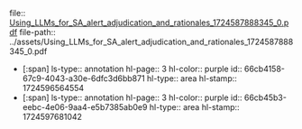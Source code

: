 file:: [Using_LLMs_for_SA_alert_adjudication_and_rationales_1724587888345_0.pdf](../assets/Using_LLMs_for_SA_alert_adjudication_and_rationales_1724587888345_0.pdf)
file-path:: ../assets/Using_LLMs_for_SA_alert_adjudication_and_rationales_1724587888345_0.pdf

- [:span]
  ls-type:: annotation
  hl-page:: 3
  hl-color:: purple
  id:: 66cb4158-67c9-4043-a30e-6dfc3d6bb871
  hl-type:: area
  hl-stamp:: 1724596564554
- [:span]
  ls-type:: annotation
  hl-page:: 3
  hl-color:: purple
  id:: 66cb45b3-eebc-4e06-9aa4-e5b7385ab0e9
  hl-type:: area
  hl-stamp:: 1724597681042